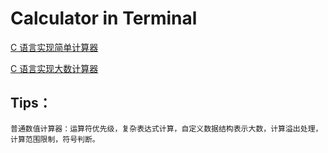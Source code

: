 # Calculator in Terminal

  [ C 语言实现简单计算器 ](https://www.shiyanlou.com/courses/75)

  [ C 语言实现大数计算器 ](https://www.shiyanlou.com/courses/750)
  
  ## Tips：
  
    普通数值计算器：运算符优先级，复杂表达式计算，自定义数据结构表示大数，计算溢出处理，计算范围限制，符号判断。
